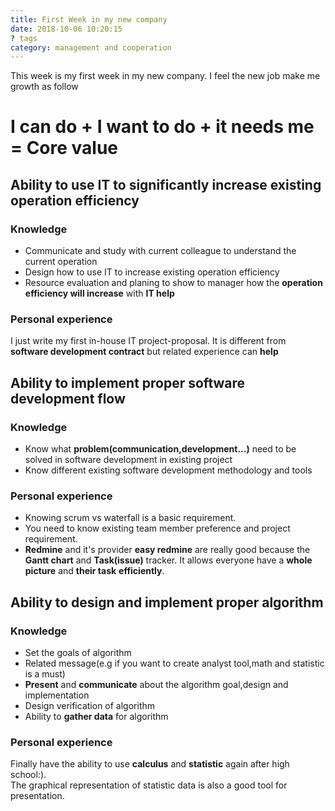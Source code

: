 ```yaml
---
title: First Week in my new company
date: 2018-10-06 10:20:15
? tags
category: management and cooperation
---
```


This week is my first week in my new company. I feel the new job make me growth as follow

# I can do + I want to do + it needs me = Core value

## Ability to use IT to significantly increase existing operation efficiency

### Knowledge

- Communicate and study with current colleague to understand the current operation
- Design how to use IT to increase existing operation efficiency
- Resource evaluation and planing to show to manager how the **operation efficiency will increase** with **IT help**

### Personal experience
I just write my first in-house IT project-proposal. It is different from **software development contract** but related experience can **help**

## Ability to implement proper software development flow

### Knowledge

- Know what **problem(communication,development...)** need to be solved in software development in existing project
- Know different existing software development methodology and tools

### Personal experience
* Knowing scrum vs waterfall is a basic requirement.        
* You need to know existing team member preference and project requirement.
* **Redmine** and it's provider **easy redmine** are really good because the **Gantt chart** and **Task(issue)** tracker. It allows everyone have a **whole picture** and **their task** **efficiently**.

## Ability to design and implement proper algorithm

### Knowledge

- Set the goals of algorithm
- Related message(e.g if you want to create analyst tool,math and statistic is a must)
- **Present** and **communicate** about the algorithm goal,design and implementation 
- Design verification of algorithm
- Ability to **gather data** for algorithm

### Personal experience
Finally have the ability to use **calculus** and **statistic** again after high school:).       
The graphical representation of statistic data is also a good tool for presentation.


